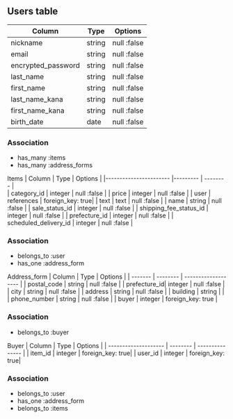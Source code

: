 




## Users table

| Column                | Type   | Options     |
|---------------------  |------- | ---------   |
| nickname              | string | null :false |  
| email                 | string | null :false |
| encrypted_password    | string | null :false |
| last_name             | string | null :false |
| first_name            | string | null :false |
| last_name_kana        | string | null :false |
| first_name_kana       | string | null :false |
| birth_date            | date   | null :false |


### Association
* has_many :items
* has_many :address_forms





Items
| Column                  | Type       | Options          |
|-----------------------  |---------   | --------         |             
| category_id             | integer    | null :false      |
| price                   | integer    | null :false      |
| user                    | references | foreign_key: true| 
| text                    | text       | null :false      |
| name                    | string     | null :false      |
| sale_status_id          | integer    | null :false      |
| shipping_fee_status_id  | integer    | null :false      |
| prefecture_id           | integer    | null :false      |
| scheduled_delivery_id   | integer    | null :false      |


### Association
- belongs_to :user
- has_one :address_form


Address_form
| Column       | Type       | Options                      |
| -------      | --------   | -------------------          |
| postal_code  | string     |  null :false                 | 
| prefecture_id| integer    |  null :false                 |
| city         | string     |  null :false                 |
| address      | string     |  null :false                 |
| building     | string     |                              |
| phone_number | string     |  null :false                 |
| buyer        | integer    | foreign_key: true            |

### Association
- belongs_to :buyer
 





Buyer
| Column                | Type       | Options          |
| --------------------  | --------   | ---------------  |
| item_id               | integer    | foreign_key: true|
| user_id               | integer    | foreign_key: true|
### Association 
- belongs_to :user
- has_one :address_form
- belongs_to :items